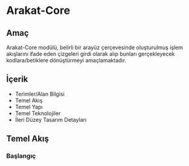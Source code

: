 # Arakat-Core

## Amaç
Arakat-Core modülü, belirli bir arayüz çerçevesinde oluşturulmuş işlem akışlarını ifade eden çizgeleri girdi olarak alıp bunları gerçekleyecek kodlara/betiklere dönüştürmeyi amaçlamaktadır.


## İçerik
* Terimler/Alan Bilgisi
* Temel Akış
* Temel Yapı
* Temel Teknolojiler
* İleri Düzey Tasarım Detayları

## Temel Akış

### Başlangıç
